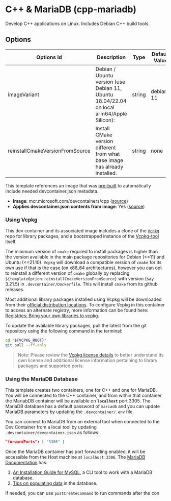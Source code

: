 
# C++ & MariaDB (cpp-mariadb)

Develop C++ applications on Linux. Includes Debian C++ build tools.

## Options

| Options Id | Description | Type | Default Value |
|-----|-----|-----|-----|
| imageVariant | Debian / Ubuntu version (use Debian 11, Ubuntu 18.04/22.04 on local arm64/Apple Silicon): | string | debian-11 |
| reinstallCmakeVersionFromSource | Install CMake version different from what base image has already installed. | string | none |

This template references an image that was [pre-built](https://containers.dev/implementors/reference/#prebuilding) to automatically include needed devcontainer.json metadata.

* **Image**: mcr.microsoft.com/devcontainers/cpp ([source](https://github.com/devcontainers/images/tree/main/src/cpp))
* **Applies devcontainer.json contents from image**: Yes ([source](https://github.com/devcontainers/images/blob/main/src/cpp/.devcontainer/devcontainer.json))

### Using Vcpkg

This dev container and its associated image includes a clone of the [`Vcpkg`](https://github.com/microsoft/vcpkg) repo for library packages, and a bootstrapped instance of the [Vcpkg-tool](https://github.com/microsoft/vcpkg-tool) itself.

The minimum version of `cmake` required to install packages is higher than the version available in the main package repositories for Debian (<=11) and Ubuntu (<=21.10).  `Vcpkg` will download a compatible version of `cmake` for its own use if that is the case (on x86_64 architectures), however you can opt to reinstall a different version of `cmake` globally by replacing `${templateOption:reinstallCmakeVersionFromSource}` with version (say 3.21.5) in `.devcontainer/Dockerfile`. This will install `cmake` from its github releases.

Most additional library packages installed using Vcpkg will be downloaded from their [official distribution locations](https://github.com/microsoft/vcpkg#security). To configure Vcpkg in this container to access an alternate registry, more information can be found here: [Registries: Bring your own libraries to vcpkg](https://devblogs.microsoft.com/cppblog/registries-bring-your-own-libraries-to-vcpkg/).

To update the available library packages, pull the latest from the git repository using the following command in the terminal:

```sh
cd "${VCPKG_ROOT}"
git pull --ff-only
```

> Note: Please review the [Vcpkg license details](https://github.com/microsoft/vcpkg#license) to better understand its own license and additional license information pertaining to library packages and supported ports.

### Using the MariaDB Database

This template creates two containers, one for C++ and one for MariaDB. You will be connected to the C++ container, and from within that container the MariabDB container will be available on **`localhost`** port 3305. The MariaDB database has a default password of `mariadb` and you can update MariaDB parameters by updating the `.devcontainer/.env` file.

You can connect to MariaDB from an external tool when connected to the Dev Container from a local tool by updating `.devcontainer/devcontainer.json` as follows:

```json
"forwardPorts": [ "3306" ]
```

Once the MariaDB container has port forwarding enabled, it will be accessible from the Host machine at `localhost:3306`. The [MariaDB Documentation](https://mariadb.com/docs/) has:

1. [An Installation Guide for MySQL](https://mariadb.com/kb/en/mysql-client/), a CLI tool to work with a MariaDB database.
2. [Tips on populating data](https://mariadb.com/kb/en/how-to-quickly-insert-data-into-mariadb/) in the database. 

If needed, you can use `postCreateCommand` to run commands after the con